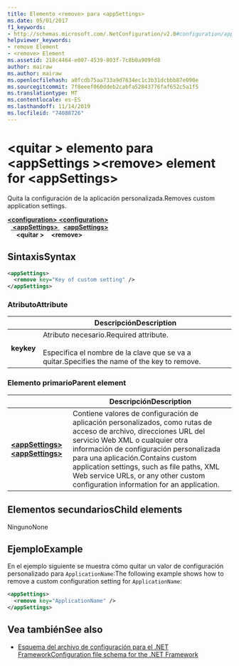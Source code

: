 ```yaml
---
title: Elemento <remove> para <appSettings>
ms.date: 05/01/2017
f1_keywords:
- http://schemas.microsoft.com/.NetConfiguration/v2.0#configuration/appSettings/remove
helpviewer_keywords:
- remove Element
- <remove> Element
ms.assetid: 218c4464-e007-4539-803f-7c8b0a909fd8
author: mairaw
ms.author: mairaw
ms.openlocfilehash: a0fcdb75aa733a9d7634ec1c3b31dcbbb87e090e
ms.sourcegitcommit: 7f8eeef060ddeb2cabfa52843776faf652c5a1f5
ms.translationtype: MT
ms.contentlocale: es-ES
ms.lasthandoff: 11/14/2019
ms.locfileid: "74088726"
---
```

# <a name="remove-element-for-appsettings"></a><span data-ttu-id="d271e-102">\<quitar > elemento para \<appSettings ></span><span class="sxs-lookup"><span data-stu-id="d271e-102">\<remove> element for \<appSettings></span></span>

<span data-ttu-id="d271e-103">Quita la configuración de la aplicación personalizada.</span><span class="sxs-lookup"><span data-stu-id="d271e-103">Removes custom application settings.</span></span>

<span data-ttu-id="d271e-104">[ **\<configuration>** ](../configuration-element.md)</span><span class="sxs-lookup"><span data-stu-id="d271e-104">[**\<configuration>**](../configuration-element.md)</span></span>\
<span data-ttu-id="d271e-105">&nbsp;&nbsp;[ **\<appSettings>** ](appsettings-element-for-configuration.md)</span><span class="sxs-lookup"><span data-stu-id="d271e-105">&nbsp;&nbsp;[**\<appSettings>**](appsettings-element-for-configuration.md)</span></span>\
<span data-ttu-id="d271e-106">&nbsp;&nbsp;&nbsp;&nbsp; **\<quitar >**</span><span class="sxs-lookup"><span data-stu-id="d271e-106">&nbsp;&nbsp;&nbsp;&nbsp;**\<remove>**</span></span>

## <a name="syntax"></a><span data-ttu-id="d271e-107">Sintaxis</span><span class="sxs-lookup"><span data-stu-id="d271e-107">Syntax</span></span>

```xml
<appSettings>
  <remove key="Key of custom setting" />
</appSettings>
```

### <a name="attribute"></a><span data-ttu-id="d271e-108">Atributo</span><span class="sxs-lookup"><span data-stu-id="d271e-108">Attribute</span></span>

|         | <span data-ttu-id="d271e-109">Descripción</span><span class="sxs-lookup"><span data-stu-id="d271e-109">Description</span></span> |
| ------- | ----------- |
| <span data-ttu-id="d271e-110">**key**</span><span class="sxs-lookup"><span data-stu-id="d271e-110">**key**</span></span> | <span data-ttu-id="d271e-111">Atributo necesario.</span><span class="sxs-lookup"><span data-stu-id="d271e-111">Required attribute.</span></span><br><br><span data-ttu-id="d271e-112">Especifica el nombre de la clave que se va a quitar.</span><span class="sxs-lookup"><span data-stu-id="d271e-112">Specifies the name of the key to remove.</span></span> |

### <a name="parent-element"></a><span data-ttu-id="d271e-113">Elemento primario</span><span class="sxs-lookup"><span data-stu-id="d271e-113">Parent element</span></span>

|     | <span data-ttu-id="d271e-114">Descripción</span><span class="sxs-lookup"><span data-stu-id="d271e-114">Description</span></span> |
| --- | ----------- |
| [<span data-ttu-id="d271e-115"> **\<appSettings>** </span><span class="sxs-lookup"><span data-stu-id="d271e-115">**\<appSettings>**</span></span>](appsettings-element-for-configuration.md) | <span data-ttu-id="d271e-116">Contiene valores de configuración de aplicación personalizados, como rutas de acceso de archivo, direcciones URL del servicio Web XML o cualquier otra información de configuración personalizada para una aplicación.</span><span class="sxs-lookup"><span data-stu-id="d271e-116">Contains custom application settings, such as file paths, XML Web service URLs, or any other custom configuration information for an application.</span></span> |

## <a name="child-elements"></a><span data-ttu-id="d271e-117">Elementos secundarios</span><span class="sxs-lookup"><span data-stu-id="d271e-117">Child elements</span></span>

<span data-ttu-id="d271e-118">Ninguno</span><span class="sxs-lookup"><span data-stu-id="d271e-118">None</span></span>

## <a name="example"></a><span data-ttu-id="d271e-119">Ejemplo</span><span class="sxs-lookup"><span data-stu-id="d271e-119">Example</span></span>

<span data-ttu-id="d271e-120">En el ejemplo siguiente se muestra cómo quitar un valor de configuración personalizado para `ApplicationName`:</span><span class="sxs-lookup"><span data-stu-id="d271e-120">The following example shows how to remove a custom configuration setting for `ApplicationName`:</span></span>

```xml
<appSettings>
  <remove key="ApplicationName" />
</appSettings>
```

## <a name="see-also"></a><span data-ttu-id="d271e-121">Vea también</span><span class="sxs-lookup"><span data-stu-id="d271e-121">See also</span></span>

- [<span data-ttu-id="d271e-122">Esquema del archivo de configuración para el .NET Framework</span><span class="sxs-lookup"><span data-stu-id="d271e-122">Configuration file schema for the .NET Framework</span></span>](../index.md)
